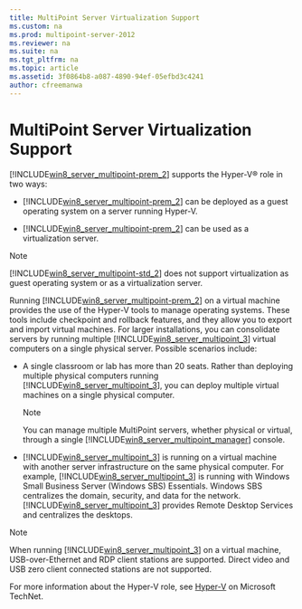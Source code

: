 ```yaml
---
title: MultiPoint Server Virtualization Support
ms.custom: na
ms.prod: multipoint-server-2012
ms.reviewer: na
ms.suite: na
ms.tgt_pltfrm: na
ms.topic: article
ms.assetid: 3f0864b8-a087-4890-94ef-05efbd3c4241
author: cfreemanwa
---
```

# MultiPoint Server Virtualization Support
[!INCLUDE[win8_server_multipoint-prem_2](../Token/win8_server_multipoint-prem_2_md.md)] supports the Hyper\-V® role in two ways:  
  
-   [!INCLUDE[win8_server_multipoint-prem_2](../Token/win8_server_multipoint-prem_2_md.md)] can be deployed as a guest operating system on a server running Hyper\-V.  
  
-   [!INCLUDE[win8_server_multipoint-prem_2](../Token/win8_server_multipoint-prem_2_md.md)] can be used as a virtualization server.  
  
> [!NOTE]  
> [!INCLUDE[win8_server_multipoint-std_2](../Token/win8_server_multipoint-std_2_md.md)] does not support virtualization as guest operating system or as a virtualization server.  
  
Running [!INCLUDE[win8_server_multipoint-prem_2](../Token/win8_server_multipoint-prem_2_md.md)] on a virtual machine provides the use of the Hyper\-V tools to manage operating systems. These tools include checkpoint and rollback features, and they allow you to export and import virtual machines. For larger installations, you can consolidate servers by running multiple [!INCLUDE[win8_server_multipoint_3](../Token/win8_server_multipoint_3_md.md)] virtual computers on a single physical server. Possible scenarios include:  
  
-   A single classroom or lab has more than 20 seats.  Rather than deploying multiple physical computers running [!INCLUDE[win8_server_multipoint_3](../Token/win8_server_multipoint_3_md.md)], you can deploy multiple virtual machines on a single physical computer.  
  
    > [!NOTE]  
    > You can manage multiple MultiPoint servers, whether physical or virtual, through a single [!INCLUDE[win8_server_multipoint_manager](../Token/win8_server_multipoint_manager_md.md)] console.  
  
-   [!INCLUDE[win8_server_multipoint_3](../Token/win8_server_multipoint_3_md.md)] is running on a virtual machine with another server infrastructure on the same physical computer. For example, [!INCLUDE[win8_server_multipoint_3](../Token/win8_server_multipoint_3_md.md)] is running with Windows Small Business Server \(Windows SBS\) Essentials. Windows SBS centralizes the domain, security, and data for the network.  [!INCLUDE[win8_server_multipoint_3](../Token/win8_server_multipoint_3_md.md)] provides Remote Desktop Services and centralizes the desktops.  
  
> [!NOTE]  
> When running [!INCLUDE[win8_server_multipoint_3](../Token/win8_server_multipoint_3_md.md)] on a virtual machine, USB\-over\-Ethernet and RDP client stations are supported. Direct video and USB zero client connected stations are not supported.  
  
For more information about the Hyper\-V role, see [Hyper\-V](http://go.microsoft.com/fwlink/?LinkId=211308) on Microsoft TechNet.  
  
